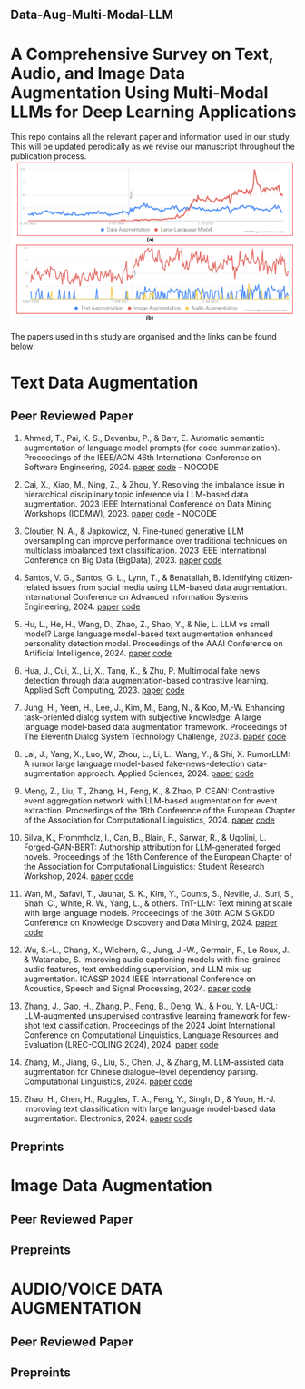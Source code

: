 ## Data-Aug-Multi-Modal-LLM  
# A Comprehensive Survey on Text, Audio, and Image Data Augmentation Using Multi-Modal LLMs for Deep Learning Applications

This repo contains all the relevant paper and information used in our study. This will be updated perodically as we revise our manuscript throughout the publication process.
![Google Search Trend](pics/google_trend.png)


The papers used in this study are organised and the links can be found below:

# Text Data Augmentation

## Peer Reviewed Paper


1. Ahmed, T., Pai, K. S., Devanbu, P., & Barr, E. Automatic semantic augmentation of language model prompts (for code summarization). Proceedings of the IEEE/ACM 46th International Conference on Software Engineering, 2024. [paper](https://dl.acm.org/doi/10.1145/3597503.3639183) [code](#) - NOCODE

1. Cai, X., Xiao, M., Ning, Z., & Zhou, Y. Resolving the imbalance issue in hierarchical disciplinary topic inference via LLM-based data augmentation. 2023 IEEE International Conference on Data Mining Workshops (ICDMW), 2023. [paper](https://ieeexplore.ieee.org/document/10415709) [code](#) - NOCODE

1. Cloutier, N. A., & Japkowicz, N. Fine-tuned generative LLM oversampling can improve performance over traditional techniques on multiclass imbalanced text classification. 2023 IEEE International Conference on Big Data (BigData), 2023. [paper](#) [code](#)

1. Santos, V. G., Santos, G. L., Lynn, T., & Benatallah, B. Identifying citizen-related issues from social media using LLM-based data augmentation. International Conference on Advanced Information Systems Engineering, 2024. [paper](#) [code](#)

1. Hu, L., He, H., Wang, D., Zhao, Z., Shao, Y., & Nie, L. LLM vs small model? Large language model-based text augmentation enhanced personality detection model. Proceedings of the AAAI Conference on Artificial Intelligence, 2024. [paper](#) [code](#)

1. Hua, J., Cui, X., Li, X., Tang, K., & Zhu, P. Multimodal fake news detection through data augmentation-based contrastive learning. Applied Soft Computing, 2023. [paper](#) [code](#)

1. Jung, H., Yeen, H., Lee, J., Kim, M., Bang, N., & Koo, M.-W. Enhancing task-oriented dialog system with subjective knowledge: A large language model-based data augmentation framework. Proceedings of The Eleventh Dialog System Technology Challenge, 2023. [paper](#) [code](#)

1. Lai, J., Yang, X., Luo, W., Zhou, L., Li, L., Wang, Y., & Shi, X. RumorLLM: A rumor large language model-based fake-news-detection data-augmentation approach. Applied Sciences, 2024. [paper](#) [code](#)

1. Meng, Z., Liu, T., Zhang, H., Feng, K., & Zhao, P. CEAN: Contrastive event aggregation network with LLM-based augmentation for event extraction. Proceedings of the 18th Conference of the European Chapter of the Association for Computational Linguistics, 2024. [paper](#) [code](#)

1. Silva, K., Frommholz, I., Can, B., Blain, F., Sarwar, R., & Ugolini, L. Forged-GAN-BERT: Authorship attribution for LLM-generated forged novels. Proceedings of the 18th Conference of the European Chapter of the Association for Computational Linguistics: Student Research Workshop, 2024. [paper](#) [code](#)

1. Wan, M., Safavi, T., Jauhar, S. K., Kim, Y., Counts, S., Neville, J., Suri, S., Shah, C., White, R. W., Yang, L., & others. TnT-LLM: Text mining at scale with large language models. Proceedings of the 30th ACM SIGKDD Conference on Knowledge Discovery and Data Mining, 2024. [paper](#) [code](#)

1. Wu, S.-L., Chang, X., Wichern, G., Jung, J.-W., Germain, F., Le Roux, J., & Watanabe, S. Improving audio captioning models with fine-grained audio features, text embedding supervision, and LLM mix-up augmentation. ICASSP 2024 IEEE International Conference on Acoustics, Speech and Signal Processing, 2024. [paper](#) [code](#)

1. Zhang, J., Gao, H., Zhang, P., Feng, B., Deng, W., & Hou, Y. LA-UCL: LLM-augmented unsupervised contrastive learning framework for few-shot text classification. Proceedings of the 2024 Joint International Conference on Computational Linguistics, Language Resources and Evaluation (LREC-COLING 2024), 2024. [paper](#) [code](#)

1. Zhang, M., Jiang, G., Liu, S., Chen, J., & Zhang, M. LLM–assisted data augmentation for Chinese dialogue–level dependency parsing. Computational Linguistics, 2024. [paper](#) [code](#)

1. Zhao, H., Chen, H., Ruggles, T. A., Feng, Y., Singh, D., & Yoon, H.-J. Improving text classification with large language model-based data augmentation. Electronics, 2024. [paper](#) [code](#)


## Preprints

# Image Data Augmentation

## Peer Reviewed Paper

## Prepreints


# AUDIO/VOICE DATA AUGMENTATION

## Peer Reviewed Paper

## Prepreints
